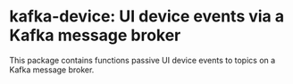 kafka-device: UI device events via a Kafka message broker
=========================================================


This package contains functions passive UI device events to topics on a Kafka message broker.
